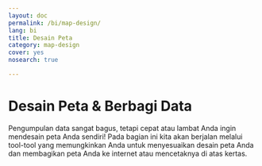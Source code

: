 ```yaml
---
layout: doc
permalink: /bi/map-design/
lang: bi
title: Desain Peta
category: map-design
cover: yes
nosearch: true

---
```


Desain Peta & Berbagi Data
==========================
Pengumpulan data sangat bagus, tetapi cepat atau lambat Anda ingin
mendesain peta Anda sendiri! Pada bagian ini kita akan berjalan
melalui tool-tool yang memungkinkan Anda untuk menyesuaikan desain 
peta Anda dan membagikan peta Anda ke internet atau mencetaknya di
atas kertas.

